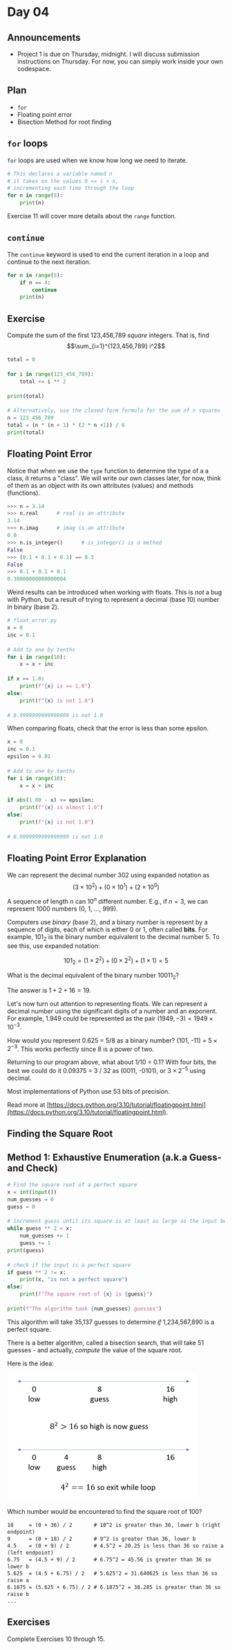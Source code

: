 # Day 04

## Announcements

- Project 1 is due on Thursday, midnight. I will discuss submission instructions on Thursday. For now, you can simply work inside your own codespace.

## Plan

- `for`
- Floating point error
- Bisection Method for root finding

## `for` loops

`for` loops are used when we know how long we need to iterate.

```python
# This declares a variable named n
# it takes on the values 0 <= i < n,
# incrementing each time through the loop
for n in range(5):
    print(n)
```

Exercise 11 will cover more details about the `range` function.

## `continue`

The `continue` keyword is used to end the current iteration in a loop and continue to the next iteration.

```python
for n in range(5):
    if n == 4:
        continue
    print(n)
```

## Exercise

Compute the sum of the first 123,456,789 *square* integers. That is, find 
$$\sum_{i=1}^{123,456,789} i^2$$

```python
total = 0

for i in range(123_456_789):
    total += i ** 2

print(total)

# Alternatively, use the closed-form formula for the sum of n squares
n = 123_456_789
total = (n * (n + 1) * (2 * n +1)) / 6
print(total)
```

## Floating Point Error

Notice that when we use the `type` function to determine the type of a a class, it returns a "class". We will write our own classes later, for now, think of them as an object with its own attributes (values) and methods (functions).

```python
>>> n = 3.14
>>> n.real      # real is an attribute
3.14
>>> n.imag      # imag is an attribute
0.0
>>> n.is_integer()      # is_integer() is a method
False
>>> (0.1 + 0.1 + 0.1) == 0.3
False
>>> 0.1 + 0.1 + 0.1
0.30000000000000004
```

Weird results can be introduced when working with floats. This is *not* a bug with Python, but a result of trying to represent a decimal (base 10) number in binary (base 2).

```python
# float_error.py
x = 0
inc = 0.1

# Add to one by tenths
for i in range(10):
    x = x + inc

if x == 1.0:
    print(f"{x} is == 1.0")
else:
    print(f"{x} is not 1.0")

# 0.9999999999999999 is not 1.0
```

When comparing floats, check that the error is less than some epsilon.

```python
x = 0
inc = 0.1
epsilon = 0.01

# Add to one by tenths
for i in range(10):
    x = x + inc

if abs(1.00 - x) <= epsilon:
    print(f"{x} is almost 1.0")
else:
    print(f"{x} is not 1.0")

# 0.9999999999999999 is not 1.0
```

## Floating Point Error Explanation

We can represent the decimal number 302 using expanded notation as
$$(3 \times 10^2) + (0 \times 10^1) + (2 \times 10^0)$$

A sequence of length $n$ can $10^n$ different number. E.g., if $n = 3$, we can represent 1000 numbers (0, 1, ..., 999).

Computers use _binary_ (base 2), and a binary number is represent by a sequence of digits, each of which is either 0 or 1, often called **bits**. For example, $101_2$ is the binary number equivalent to the decimal number 5. To see this, use expanded notation:

$$101_2 = (1 \times 2^2) + (0 \times 2^2) + (1 \times 1) = 5$$

What is the decimal equivalent of the binary number $10011_2$?

The answer is $1 + 2 + 16 = 19$.

Let's now turn out attention to representing floats. We can represent a decimal number using the significant digits of a number and an exponent. For example, $1.949$ could be represented as the pair $(1949, -3) = 1949 \times 10^{-3}$.

<!-- How would you represent 0.625 = 5/8 using expanded notation?

First, 0.625 = 6/10 + 2/100 + 5/1000 = $(6 \times 10^{-1}) + (2 \times 10^{-2}) + (5 \times 10^{-3})$. -->

How would you represent 0.625 = 5/8 as a binary number? (101, -11) = $5 \times 2^{-3}$. This works perfectly since 8 is a power of two.

Returning to our program above, what about 1/10 = 0.1? With four bits, the best we could do it 0.09375 = 3 / 32 as (0011, -0101), or $3 \times 2^{-5}$ using decimal.

Most implementations of Python use 53 bits of precision.

Read more at [https://docs.python.org/3.10/tutorial/floatingpoint.html](https://docs.python.org/3.10/tutorial/floatingpoint.html).

## Finding the Square Root

## Method 1: Exhaustive Enumeration (a.k.a Guess-and Check)

``` python
# Find the square root of a perfect square
x = int(input())
num_guesses = 0
guess = 0

# increment guess until its square is at least as large as the input being checked
while guess ** 2 < x:
    num_guesses += 1
    guess += 1
print(guess)

# check if the input is a perfect square
if guess ** 2 != x:
    print(x, "is not a perfect square")
else:
    print(f"The square root of {x} is {guess}")

print(f"The algorithm took {num_guesses} guesses")
```

This algorithm will take 35,137 guesses to determine *if* 1,234,567,890 is a perfect square.

There is a better algorithm, called a bisection search, that will take 51 guesses - and actually, *compute* the value of the square root.

<!-- Before using bisection search to find the square root, let's use it to find a value in a *sorted* list.

Consider the list [2, 3, 5, 8, 13, 21, 34, 55, 89], and find 21. There are 9 values, so start in the middle (1 + 9) -->

Here is the idea:

<img src="./assets/bisection-search-example.png" alt="bisection-search-example" style="zoom:50%;" />

Which number would be encountered to find the square root of 100?

``` text
18     = (0 + 36) / 2       # 18^2 is greater than 36, lower b (right endpoint)
9      = (0 + 18) / 2       # 9^2 is greater than 36, lower b
4.5    = (0 + 9) / 2        # 4.5^2 = 20.25 is less than 36 so raise a (left endpoint)
6.75   = (4.5 + 9) / 2      # 6.75^2 = 45.56 is greater than 36 so lower b
5.625  = (4.5 + 6.75) / 2   # 5.625^2 = 31.640625 is less than 36 so raise a
6.1875 = (5.625 + 6.75) / 2 # 6.1875^2 = 38.285 is greater than 36 so raise b
...
```



## Exercises

Complete Exercises 10 through 15.
